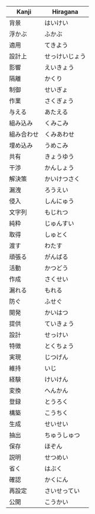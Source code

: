 
| Kanji | Hiragana |
|-------|----------|
| 背景 | はいけい |
| 浮かぶ | ふかぶ |
| 適用 | てきよう |
| 設計上 | せっけいじょう |
| 影響 | えいきょう |
| 隔離 | かくり |
| 制御 | せいぎょ |
| 作業 | さくぎょう |
| 与える | あたえる |
| 組み込み | くみこみ |
| 組み合わせ | くみあわせ |
| 埋め込み | うめこみ |
| 共有 | きょうゆう |
| 干渉 | かんしょう |
| 解決策 | かいけつさく |
| 漏洩 | ろうえい |
| 侵入 | しんにゅう |
| 文字列 | もじれつ |
| 純粋 | じゅんすい |
| 取得 | しゅとく |
| 渡す | わたす |
| 頑張る | がんばる |
| 活動 | かつどう |
| 作成 | さくせい |
| 漏れる | もれる |
| 防ぐ | ふせぐ |
| 開発 | かいはつ |
| 提供 | ていきょう |
| 設計 | せっけい |
| 特徴 | とくちょう |
| 実現 | じつげん |
| 維持 | いじ |
| 経験 | けいけん |
| 変換 | へんかん |
| 登録 | とうろく |
| 構築 | こうちく |
| 生成 | せいせい |
| 抽出 | ちゅうしゅつ |
| 保存 | ほぞん |
| 説明 | せつめい |
| 省く | はぶく |
| 確認 | かくにん |
| 再設定 | さいせってい |
| 公開 | こうかい |

